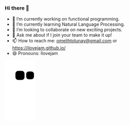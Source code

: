 ### Hi there 👋
- 🔭 I’m currently working on functional programming.
- 🌱 I’m currently learning Natural Language Processing.
- 👯 I’m looking to collaborate on new exciting projects.
- 💬 Ask me about if I join your team to make it up!
- 📫 How to reach me: omelihtolunay@gmail.com or https://ilovejam.github.io/
- 😄 Pronouns: Ilovejam
<!--
**Ilovejam/Ilovejam** is a ✨ _special_ ✨ repository because its `README.md` (this file) appears on your GitHub profile.

Here are some ideas to get you started:

- 🔭 I’m currently working on functional programming.
- 🌱 I’m currently learning Natural Language Processing
- 👯 I’m looking to collaborate on new exciting projects.
- 💬 Ask me about if I join your team to make it up!
- 📫 How to reach me: omelihtolunay@gmail.com or https://ilovejam.webflow.io/
- 😄 Pronouns: Ilovejam
-->

![snake svg](https://github.com/Ilovejam/Ilovejam/blob/output/github-contribution-grid-snake.svg)
